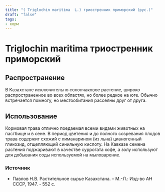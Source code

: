 ```yaml
---
title: "( Triglochin maritima  L.) триостренник приморский (рус.)"
draft: "false"
tags:
- корм
--- 
```

# Triglochin maritima триостренник приморский
## Распространение
В Казахстане исключительно солончаковое растение, широко распространенное во всех областях, но более редкое на юге. Обычно встречается помногу, но местообитания рассеяны друг от друга.
## Использование
Кормовая трава отлично поедаемая всеми видами животных на пастбище и в сене.  В период цветения и до полного созревания плодов трава содержит схожий с лиманарином (из льна) цианогенный гликозид, отщепляющий синильную кислоту. На Кавказе семена растения поджаривают в качестве суррогата кофе, а золу используют для добывания соды используемой на мыловарение.
### Источник
* Павлов Н.В. Растительное сырье Казахстана. – М.-Л.: Изд-во АН СССР, 1947. - 552 с.
